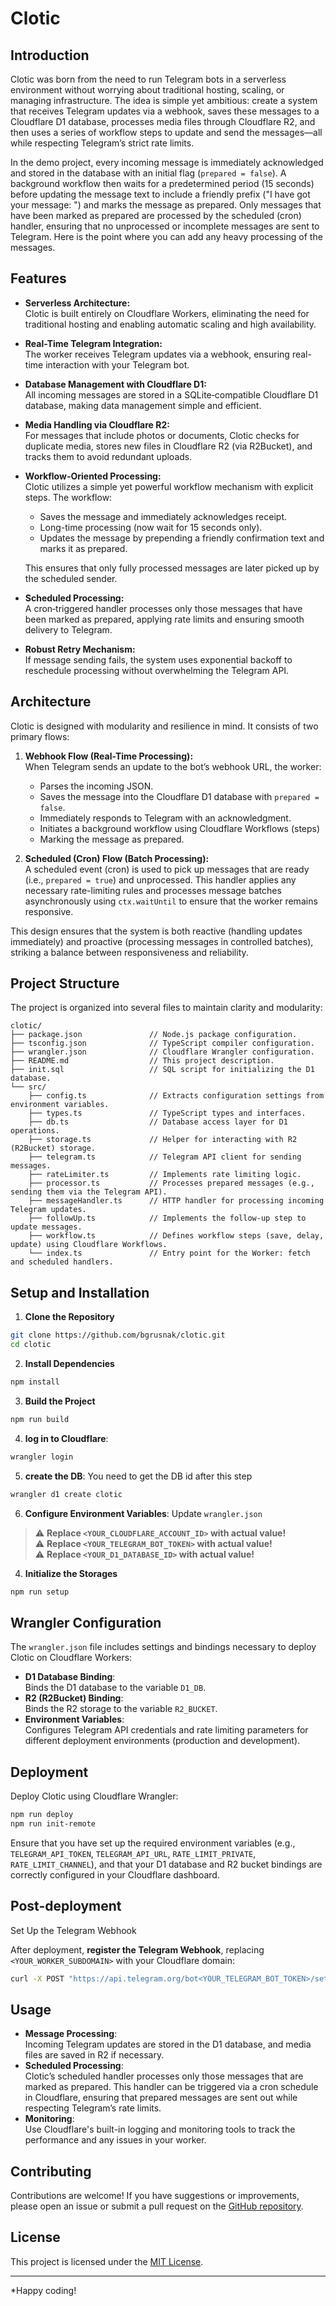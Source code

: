# Clotic

## Introduction

Clotic was born from the need to run Telegram bots in a serverless environment without worrying about traditional hosting, scaling, or managing infrastructure. The idea is simple yet ambitious: create a system that receives Telegram updates via a webhook, saves these messages to a Cloudflare D1 database, processes media files through Cloudflare R2, and then uses a series of workflow steps to update and send the messages—all while respecting Telegram’s strict rate limits. 

In the demo project, every incoming message is immediately acknowledged and stored in the database with an initial flag (`prepared = false`). A background workflow then waits for a predetermined period (15 seconds) before updating the message text to include a friendly prefix ("I have got your message: ") and marks the message as prepared. Only messages that have been marked as prepared are processed by the scheduled (cron) handler, ensuring that no unprocessed or incomplete messages are sent to Telegram. Here is the point where you can add any heavy processing of the messages.

## Features

- **Serverless Architecture:**  
  Clotic is built entirely on Cloudflare Workers, eliminating the need for traditional hosting and enabling automatic scaling and high availability.

- **Real-Time Telegram Integration:**  
  The worker receives Telegram updates via a webhook, ensuring real-time interaction with your Telegram bot.

- **Database Management with Cloudflare D1:**  
  All incoming messages are stored in a SQLite‑compatible Cloudflare D1 database, making data management simple and efficient.

- **Media Handling via Cloudflare R2:**  
  For messages that include photos or documents, Clotic checks for duplicate media, stores new files in Cloudflare R2 (via R2Bucket), and tracks them to avoid redundant uploads.

- **Workflow-Oriented Processing:**  
  Clotic utilizes a simple yet powerful workflow mechanism with explicit steps. The workflow:
  - Saves the message and immediately acknowledges receipt.
  - Long-time processing (now wait for 15 seconds only).
  - Updates the message by prepending a friendly confirmation text and marks it as prepared.
  
  This ensures that only fully processed messages are later picked up by the scheduled sender.

- **Scheduled Processing:**  
  A cron‑triggered handler processes only those messages that have been marked as prepared, applying rate limits and ensuring smooth delivery to Telegram.

- **Robust Retry Mechanism:**  
  If message sending fails, the system uses exponential backoff to reschedule processing without overwhelming the Telegram API.

## Architecture

Clotic is designed with modularity and resilience in mind. It consists of two primary flows:

1. **Webhook Flow (Real-Time Processing):**  
   When Telegram sends an update to the bot’s webhook URL, the worker:
   - Parses the incoming JSON.
   - Saves the message into the Cloudflare D1 database with `prepared = false`.
   - Immediately responds to Telegram with an acknowledgment.
   - Initiates a background workflow using Cloudflare Workflows (steps)
   - Marking the message as prepared.

2. **Scheduled (Cron) Flow (Batch Processing):**  
   A scheduled event (cron) is used to pick up messages that are ready (i.e., `prepared = true`) and unprocessed. This handler applies any necessary rate-limiting rules and processes message batches asynchronously using `ctx.waitUntil` to ensure that the worker remains responsive.

This design ensures that the system is both reactive (handling updates immediately) and proactive (processing messages in controlled batches), striking a balance between responsiveness and reliability.


## Project Structure

The project is organized into several files to maintain clarity and modularity:

```
clotic/
├── package.json               // Node.js package configuration.
├── tsconfig.json              // TypeScript compiler configuration.
├── wrangler.json              // Cloudflare Wrangler configuration.
├── README.md                  // This project description.
├── init.sql                   // SQL script for initializing the D1 database.
└── src/
    ├── config.ts              // Extracts configuration settings from environment variables.
    ├── types.ts               // TypeScript types and interfaces.
    ├── db.ts                  // Database access layer for D1 operations.
    ├── storage.ts             // Helper for interacting with R2 (R2Bucket) storage.
    ├── telegram.ts            // Telegram API client for sending messages.
    ├── rateLimiter.ts         // Implements rate limiting logic.
    ├── processor.ts           // Processes prepared messages (e.g., sending them via the Telegram API).
    ├── messageHandler.ts      // HTTP handler for processing incoming Telegram updates.
    ├── followUp.ts            // Implements the follow-up step to update messages.
    ├── workflow.ts            // Defines workflow steps (save, delay, update) using Cloudflare Workflows. 
    └── index.ts               // Entry point for the Worker: fetch and scheduled handlers.
```

## Setup and Installation

1. **Clone the Repository**
  ```bash
  git clone https://github.com/bgrusnak/clotic.git
  cd clotic
  ```

2. **Install Dependencies**
  ```bash
  npm install
  ```

3. **Build the Project**
  ```bash
  npm run build
  ```

4. **log in to Cloudflare**:
  ```sh
  wrangler login
  ```

5. **create the DB**:
You need to get the DB id after this step
  ```sh
  wrangler d1 create clotic
  ``` 

6. **Configure Environment Variables**:
Update `wrangler.json`

  > ⚠ **Replace `<YOUR_CLOUDFLARE_ACCOUNT_ID>`  with actual value!**  
  > ⚠ **Replace `<YOUR_TELEGRAM_BOT_TOKEN>` with actual value!**  
  > ⚠ **Replace `<YOUR_D1_DATABASE_ID>` with actual value!**   


4. **Initialize the Storages**
  ```sh
  npm run setup
  ```

## Wrangler Configuration

The `wrangler.json` file includes settings and bindings necessary to deploy Clotic on Cloudflare Workers:

- **D1 Database Binding**:  
  Binds the D1 database to the variable `D1_DB`.
- **R2 (R2Bucket) Binding**:  
  Binds the R2 storage to the variable `R2_BUCKET`.
- **Environment Variables**:  
  Configures Telegram API credentials and rate limiting parameters for different deployment environments (production and development).

## Deployment

Deploy Clotic using Cloudflare Wrangler:

```bash
npm run deploy
npm run init-remote
```

Ensure that you have set up the required environment variables (e.g., `TELEGRAM_API_TOKEN`, `TELEGRAM_API_URL`, `RATE_LIMIT_PRIVATE`, `RATE_LIMIT_CHANNEL`), and that your D1 database and R2 bucket bindings are correctly configured in your Cloudflare dashboard.

## Post-deployment

Set Up the Telegram Webhook

After deployment, **register the Telegram Webhook**, replacing `<YOUR_WORKER_SUBDOMAIN>` with your Cloudflare domain:
```sh
curl -X POST "https://api.telegram.org/bot<YOUR_TELEGRAM_BOT_TOKEN>/setWebhook?url=https://<YOUR_WORKER_SUBDOMAIN>.workers.dev/webhook"
```

## Usage

- **Message Processing**:  
  Incoming Telegram updates are stored in the D1 database, and media files are saved in R2 if necessary.
- **Scheduled Processing**:  
  Clotic’s scheduled handler processes only those messages that are marked as prepared. This handler can be triggered via a cron schedule in Cloudflare, ensuring that prepared messages are sent out while respecting Telegram’s rate limits.
- **Monitoring**:  
  Use Cloudflare's built-in logging and monitoring tools to track the performance and any issues in your worker.

## Contributing

Contributions are welcome! If you have suggestions or improvements, please open an issue or submit a pull request on the [GitHub repository](https://github.com/bgrusnak/clotic).

## License

This project is licensed under the [MIT License](LICENSE).

---

*Happy coding!
